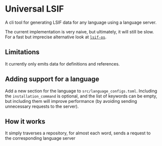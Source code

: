 # Universal LSIF 
A cli tool for generating LSIF data for any language using a language server.

The current implementation is very naive, but ultimately, it will still be slow.
For a fast but imprecise alternative look at [`lsif-os`](https://github.com/alidn/lsif-os).

## Limitations
It currently only emits data for definitions and references.

## Adding support for a language
Add a new section for the language to `src/language_configs.toml`. Including the `installation_command` is optional, and 
the list of keywords can be empty, but including them will improve performance (by avoiding sending unnecessary requests to the server).

## How it works
It simply traverses a repository, for almost each word, sends a request to the corresponding
language server 
